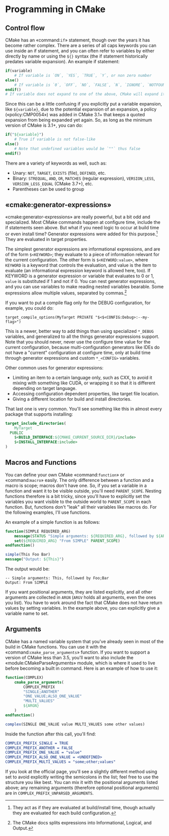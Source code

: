 # Programming in CMake

## Control flow

CMake has an «command:`if`» statement, though over the years it has become rather complex. There are a series of all caps keywords you can use inside an if statement, and you can often refer to variables by either directly by name or using the `${}` syntax (the if statement historically predates variable expansion). An example if statement:

```cmake
if(variable)
    # If variable is `ON`, `YES`, `TRUE`, `Y`, or non zero number
else()
    # If variable is `0`, `OFF`, `NO`, `FALSE`, `N`, `IGNORE`, `NOTFOUND`, `""`, or ends in `-NOTFOUND`
endif()
# If variable does not expand to one of the above, CMake will expand it then try again
```

Since this can be a little confusing if you explicitly put a variable expansion, like `${variable}`, due to the potential expansion of an expansion, a policy («policy:CMP0054») was added in CMake 3.1+ that keeps a quoted expansion from being expanded yet again. So, as long as the minimum version of CMake is 3.1+, you can do:

```cmake
if("${variable}")
    # True if variable is not false-like
else()
    # Note that undefined variables would be `""` thus false
endif()
```

There are a variety of keywords as well, such as:

- Unary: `NOT`, `TARGET`, `EXISTS` (file), `DEFINED`, etc.
- Binary: `STREQUAL`, `AND`, `OR`, `MATCHES` (regular expression), `VERSION_LESS`, `VERSION_LESS_EQUAL` (CMake 3.7+), etc.
- Parentheses can be used to group

## «cmake:generator-expressions»

«cmake:generator-expressions» are really powerful, but a bit odd and specialized. Most CMake commands happen at configure time, include the if statements seen above. But what if you need logic to occur at build time or even install time? Generator expressions were added for this purpose.[^1] They are evaluated in target properties.

The simplest generator expressions are informational expressions, and are of the form `$<KEYWORD>`; they evaluate to a piece of information relevant for the current configuration. The other form is `$<KEYWORD:value>`, where `KEYWORD` is a keyword that controls the evaluation, and value is the item to evaluate (an informational expression keyword is allowed here, too). If KEYWORD is a generator expression or variable that evaluates to 0 or 1, `value` is substituted
if 1 and not if 0. You can nest generator expressions, and you can use variables to make reading nested variables bearable. Some
expressions allow multiple values, separated by commas.[^2]

If you want to put a compile flag only for the DEBUG configuration, for example, you could do:

```
target_compile_options(MyTarget PRIVATE "$<$<CONFIG:Debug>:--my-flag>")
```

This is a newer, better way to add things than using specialized `*_DEBUG` variables, and generalized to all the things generator expressions support. Note that you should never, never use the configure time value for the current configuration, because multi-configuration generators like IDEs do not have a "current" configuration at configure time, only at build time through generator expressions and custom `*_<CONFIG>` variables.

Other common uses for generator expressions:

- Limiting an item to a certain language only, such as CXX, to avoid it mixing with something like CUDA, or wrapping it so that it is different depending on target language.
- Accessing configuration dependent properties, like target file location.
- Giving a different location for build and install directories.

That last one is very common. You'll see something like this in almost every package that supports installing:

```cmake
target_include_directories(
    MyTarget
  PUBLIC
    $<BUILD_INTERFACE:${CMAKE_CURRENT_SOURCE_DIR}/include>
    $<INSTALL_INTERFACE:include>
)
```

## Macros and Functions

You can define your own CMake «command:`function`» or «command:`macro`» easily. The only difference between a function and a macro is scope; macros don't have one. So, if you set a variable in a function and want it to be visible outside, you'll need `PARENT_SCOPE`. Nesting functions therefore is a bit tricky, since you'll have to explicitly set the variables you want visible to the outside world to `PARENT_SCOPE` in each function. But, functions don't "leak" all their variables like macros do. For the
following examples, I'll use functions.

An example of a simple function is as follows:

```cmake
function(SIMPLE REQUIRED_ARG)
    message(STATUS "Simple arguments: ${REQUIRED_ARG}, followed by ${ARGN}")
    set(${REQUIRED_ARG} "From SIMPLE" PARENT_SCOPE)
endfunction()

simple(This Foo Bar)
message("Output: ${This}")
```

The output would be:

```
-- Simple arguments: This, followed by Foo;Bar
Output: From SIMPLE
```

If you want positional arguments, they are listed explicitly, and all other arguments are collected in `ARGN` (`ARGV` holds all arguments, even the ones you list). You have to work around the fact that CMake does not have return values by setting variables. In the example above, you can explicitly give a variable name to set.

## Arguments

CMake has a named variable system that you've already seen in most of the build in CMake functions. You can use it with the «command:`cmake_parse_arguments`» function. If you want to support a version of CMake less than 3.5, you'll want to also include the «module:CMakeParseArguments» module, which is where it used to live before becoming a built in command. Here is an example of how to use it:

```cmake
function(COMPLEX)
    cmake_parse_arguments(
        COMPLEX_PREFIX
        "SINGLE;ANOTHER"
        "ONE_VALUE;ALSO_ONE_VALUE"
        "MULTI_VALUES"
        ${ARGN}
    )
endfunction()

complex(SINGLE ONE_VALUE value MULTI_VALUES some other values)
```

Inside the function after this call, you'll find:

```cmake
COMPLEX_PREFIX_SINGLE = TRUE
COMPLEX_PREFIX_ANOTHER = FALSE
COMPLEX_PREFIX_ONE_VALUE = "value"
COMPLEX_PREFIX_ALSO_ONE_VALUE = <UNDEFINED>
COMPLEX_PREFIX_MULTI_VALUES = "some;other;values"
```

If you look at the official page, you'll see a slightly different method using set to avoid explicitly writing the semicolons in the list; feel free to use the structure you like best. You can mix it with the positional arguments listed above; any remaining arguments (therefore optional positional arguments) are in `COMPLEX_PREFIX_UNPARSED_ARGUMENTS`.

[^1]: They act as if they are evaluated at build/install time, though actually they are evaluated for each build configuration.
[^2]: The CMake docs splits expressions into Informational, Logical, and Output.
